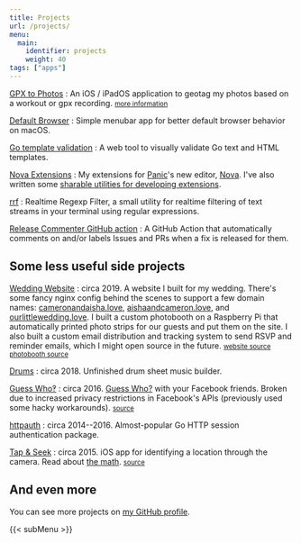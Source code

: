 ```yaml
---
title: Projects
url: /projects/
menu: 
  main:
    identifier: projects
    weight: 40
tags: ["apps"]
---
```


[GPX to Photos](https://apps.apple.com/us/app/gpx-to-photos/id1403201208)
: An iOS / iPadOS application to geotag my photos based on a workout or gpx recording. <small>[more information](/gpx-to-photos)</small>

[Default Browser](https://defaultbrowser.app/)
: Simple menubar app for better default browser behavior on macOS.

[Go template validation](https://camlittle.com/go-template-validation)
: A web tool to visually validate Go text and HTML templates.

[Nova Extensions](https://extensions.panic.com/extensions/apexskier/)
: My extensions for [Panic](https://panic.com/)'s new editor, [Nova](https://nova.app/). I've also written some [sharable utilities for developing extensions](https://github.com/apexskier/nova-extension-utils).

[rrf](https://github.com/apexskier/rrf)
: Realtime Regexp Filter, a small utility for realtime filtering of text streams in your terminal using regular expressions.

[Release Commenter GitHub action](https://github.com/marketplace/actions/release-commenter)
: A GitHub Action that automatically comments on and/or labels Issues and PRs when a fix is released for them.

## Some less useful side projects

[Wedding Website](https://cameronandaisha.love)
: circa 2019. A website I built for my wedding. There's some fancy nginx config behind the scenes to support a few domain names: [cameronandaisha.love](https://cameronandaisha.love), [aishaandcameron.love](https://aishaandcameron.love), and [ourlittlewedding.love](https://ourlittlewedding.love). I built a custom photobooth on a Raspberry Pi that automatically printed photo strips for our guests and put them on the site. I also built a custom email distribution and tracking system to send RSVP and reminder emails, which I might open source in the future. <small>[website source](https://github.com/apexskier/ourlittlewedding)</small> <small>[photobooth source](https://github.com/apexskier/photobooth)</small>

[Drums](http://drums.camlittle.com)
: circa 2018. Unfinished drum sheet music builder.

[Guess Who‽](https://guesswho.website)
: circa 2016. [Guess Who?](https://en.wikipedia.org/wiki/Guess_Who%3F) with your Facebook friends. Broken due to increased privacy restrictions in Facebook's APIs (previously used some hacky workarounds). <small>[source](https://github.com/apexskier/guesswho)</small>

[httpauth](https://github.com/apexskier/httpauth)
: circa 2014--2016. Almost-popular Go HTTP session authentication package.

[Tap & Seek](https://itunes.apple.com/us/app/see-there-reverse-waypoint/id964698587?mt=8)
: circa 2015. iOS app for identifying a location through the camera. Read about [the math](http://apexskier.github.io/SeeThere/). <small>[source](https://github.com/apexskier/SeeThere)</small>

## And even more

You can see more projects on [my GitHub profile](https://github.com/apexskier?tab=repositories&type=source).

{{< subMenu >}}
